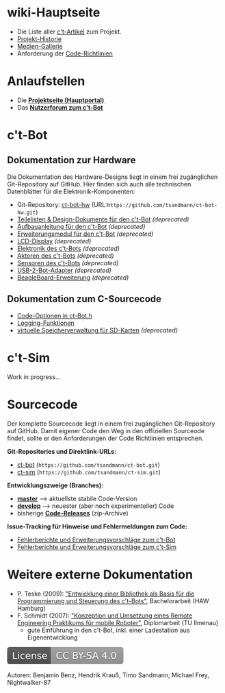# wiki-Hauptseite

* Die Liste aller [c't-Artikel](wiki_pages/ct_articles.md) zum Projekt.
* [Projekt-Historie](wiki_pages/project_history.md)
* [Medien-Gallerie](wiki_pages/gallery.md)
* Anforderung der [Code-Richtlinien](wiki_pages/coding_conventions.md)


# Anlaufstellen

* Die **[Projektseite (Hauptportal)](http://www.ct-bot.de)**
* Das **[Nutzerforum zum c't-Bot](https://www.ctbot.de)**


# c't-Bot

## Dokumentation zur Hardware

Die Dokumentation des Hardware-Designs liegt in einem frei zugänglichen Git-Repository auf GitHub. Hier finden sich auch alle technischen Datenblätter für die Elektronik-Komponenten:

* Git-Repository: [ct-bot-hw](https://github.com/tsandmann/ct-bot-hw/tree/master/v1/) (URL:`https://github.com/tsandmann/ct-bot-hw.git`)
* [Teilelisten & Design-Dokumente für den c't-Bot](wiki_pages_deprecated/ct-bot_assembly_parts.md) _(deprecated)_
* [Aufbauanleitung für den c't-Bot](wiki_pages_deprecated/ct-bot_assembly.md) _(deprecated)_
* [Erweiterungsmodul für den c't-Bot](wiki_pages_deprecated/ct-bot_extension.md) _(deprecated)_
* [LCD-Display](wiki_pages_deprecated/ct-bot_display.md) _(deprecated)_
* [Elektronik des c't-Bots](wiki_pages_deprecated/ct-bot_hw_electronics.md) _(deprecated)_
* [Aktoren des c't-Bots](wiki_pages_deprecated/ct-bot_hw_actuators.md) _(deprecated)_
* [Sensoren des c't-Bots](wiki_pages_deprecated/ct-bot_hw_sensors.md) _(deprecated)_
* [USB-2-Bot-Adapter](wiki_pages_deprecated/usb-2-bot.md) _(deprecated)_
* [BeagleBoard-Erweiterung](wiki_pages_deprecated/beagleboard.md) _(deprecated)_


## Dokumentation zum C-Sourcecode

* [Code-Optionen in ct-Bot.h](wiki_pages/ct-bot_h.md)
* [Logging-Funktionen](wiki_pages/logging.md)
* [virtuelle Speicherverwaltung für SD-Karten](wiki_pages_deprecated/mmc_vm.md) _(deprecated)_


# c't-Sim

Work in progress...

# Sourcecode

Der komplette Sourcecode liegt in einem frei zugänglichen Git-Repository auf GitHub. Damit eigener Code den Weg in den offiziellen Sourceode findet, sollte er den Anforderungen der Code Richtlinien entsprechen.

**Git-Repositories und Direktlink-URLs:**
* [ct-bot](https://github.com/tsandmann/ct-bot) (`https://github.com/tsandmann/ct-bot.git`)
* [ct-sim](https://github.com/tsandmann/ct-sim) (`https://github.com/tsandmann/ct-sim.git`)

**Entwicklungszweige (Branches):**
* **[master](https://github.com/tsandmann/ct-bot/tree/master)** --> aktuellste stabile Code-Version
* **[develop](https://github.com/tsandmann/ct-bot/tree/develop)** --> neuester (aber noch experimenteller) Code
* bisherige **[Code-Releases](https://github.com/tsandmann/ct-bot/releases)** (zip-Archive)

**Issue-Tracking für Hinweise und Fehlermeldungen zum Code:**
* [Fehlerberichte und Erweiterungsvorschläge zum c't-Bot](https://github.com/tsandmann/ct-bot/issues)
* [Fehlerberichte und Erweiterungsvorschläge zum c't-Sim](https://github.com/tsandmann/ct-sim/issues)


# Weitere externe Dokumentation

* P. Teske (2009): ["Entwicklung einer Bibliothek als Basis für die Programmierung und Steuerung des c't-Bots"](http://users.informatik.haw-hamburg.de/~kvl/teske/bachelor_teske.pdf), Bachelorarbeit (HAW Hamburg)
* F. Schmidt (2007): ["Konzeption und Umsetzung eines Remote Engineering Praktikums für mobile Roboter"](https://www.db-thueringen.de/servlets/MCRFileNodeServlet/dbt_derivate_00013826/Schmidt_Diplom_ct-Bot.pdf), Diplomarbeit (TU Ilmenau)
    * gute Einführung in den c't-Bot, inkl. einer Ladestation aus Eigenentwicklung

[![License: CC BY-SA 4.0](../LICENSE.svg)](https://creativecommons.org/licenses/by-sa/4.0/)

Autoren: Benjamin Benz, Hendrik Krauß, Timo Sandmann, Michael Frey, Nightwalker-87
